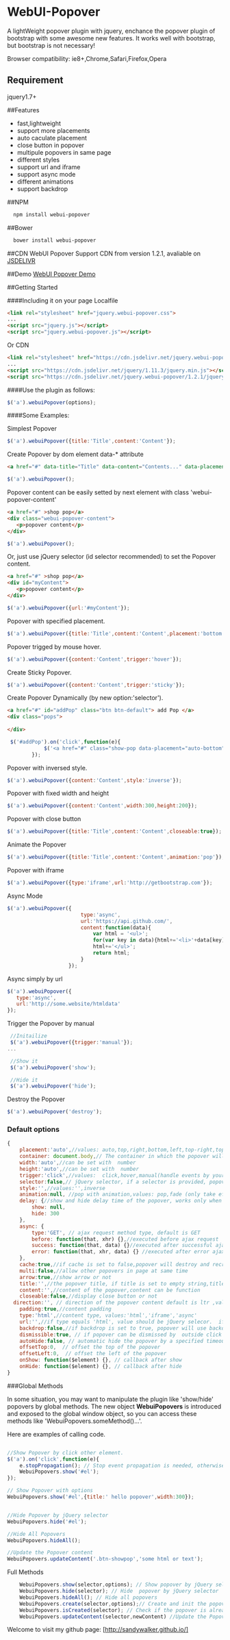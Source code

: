 WebUI-Popover
=============

A lightWeight popover plugin with jquery, enchance the  popover plugin of bootstrap with some awesome new features. It works well with bootstrap, but bootstrap is not necessary!


Browser compatibility: ie8+,Chrome,Safari,Firefox,Opera

## Requirement

jquery1.7+

##Features
* fast,lightweight
* support more placements
* auto caculate placement
* close button in popover
* multipule popovers in same page
* different styles
* support url and iframe
* support async mode
* different animations
* support backdrop


##NPM
```bash
  npm install webui-popover
```

##Bower
```bash
  bower install webui-popover
```

##CDN
WebUI Popover Support CDN from version 1.2.1, avaliable on [JSDELIVR](http://www.jsdelivr.com/?query=webui-popover)

##Demo
[WebUI Popover Demo](http://sandywalker.github.io/webui-popover/demo/)

##Getting Started

####Including it on your page
Localfile
```html
<link rel="stylesheet" href="jquery.webui-popover.css">
...
<script src="jquery.js"></script>
<script src="jquery.webui-popover.js"></script>
```
Or CDN

```html
<link rel="stylesheet" href="https://cdn.jsdelivr.net/jquery.webui-popover/1.2.1/jquery.webui-popover.min.css">
...
<script src="https://cdn.jsdelivr.net/jquery/1.11.3/jquery.min.js"></script>
<script src="https://cdn.jsdelivr.net/jquery.webui-popover/1.2.1/jquery.webui-popover.min.js"></script>
```

####Use the plugin as follows:

```javascript
$('a').webuiPopover(options);
```

####Some Examples:

 Simplest Popover
```javascript
$('a').webuiPopover({title:'Title',content:'Content'});
```

 Create Popover by dom element data-* attribute
```html
<a href="#" data-title="Title" data-content="Contents..." data-placement="right">show pop</a>
```
```javascript
$('a').webuiPopover();
```

 Popover  content can  be easily setted by next element with class 'webui-popover-content'
 ```html
<a href="#" >shop pop</a>
<div class="webui-popover-content">
	<p>popover content</p>
</div>
 ```
 ```javascript
$('a').webuiPopover();
 ```

 Or, just use jQuery selector (id selector recommended) to set the Popover content.

 ```html
<a href="#" >shop pop</a>
<div id="myContent">
	<p>popover content</p>
</div>
 ```
 ```javascript
$('a').webuiPopover({url:'#myContent'});
 ```

 Popover with specified placement.
```javascript
$('a').webuiPopover({title:'Title',content:'Content',placement:'bottom'});
```

 Popover trigged by mouse hover.
```javascript
$('a').webuiPopover({content:'Content',trigger:'hover'});
```

 Create Sticky Popover.
```javascript
$('a').webuiPopover({content:'Content',trigger:'sticky'});
```

Create Popover Dynamically (by new option:'selector').

```html
<a href="#" id="addPop" class="btn btn-default"> add Pop </a>
<div class="pops">
      
</div>
```

```javascript
 $('#addPop').on('click',function(e){
            $('<a href="#" class="show-pop data-placement="auto-bottom"  data-title="Dynamic Title" data-content="Dynamic content"> Dynamic created Pop </a>').appendTo('.pops');
        });
```

 Popover with inversed style.
```javascript
$('a').webuiPopover({content:'Content',style:'inverse'});
```
 Popover with fixed width and height
```javascript
$('a').webuiPopover({content:'Content',width:300,height:200});
```

 Popover with close button
```javascript
$('a').webuiPopover({title:'Title',content:'Content',closeable:true});
```

 Animate the Popover
```javascript
$('a').webuiPopover({title:'Title',content:'Content',animation:'pop'});
```

 Popover with iframe
```javascript
$('a').webuiPopover({type:'iframe',url:'http://getbootstrap.com'});
```


 Async Mode
```javascript
$('a').webuiPopover({
						type:'async',
						url:'https://api.github.com/',
						content:function(data){
 							var html = '<ul>';
 							for(var key in data){html+='<li>'+data[key]+'</li>';}
							html+='</ul>';
							return html;
						}
 					});
```

 Async simply by url
 ```javascript
$('a').webuiPopover({
	type:'async',
	url:'http://some.website/htmldata'
});
 ```

 Trigger the Popover by manual
```javascript
 //Initailize
 $('a').webuiPopover({trigger:'manual'});
...

 //Show it
 $('a').webuiPopover('show');

 //Hide it
 $('a').webuiPopover('hide');

```

Destroy the Popover
```javascript
$('a').webuiPopover('destroy');
```



### Default options
```javascript
{
	placement:'auto',//values: auto,top,right,bottom,left,top-right,top-left,bottom-right,bottom-left,auto-top,auto-right,auto-bottom,auto-left,horizontal,vertical
    container: document.body,// The container in which the popover will be added (i.e. The parent scrolling area). May be a jquery object, a selector string or a HTML element. See https://jsfiddle.net/1x21rj9e/1/
	width:'auto',//can be set with  number
	height:'auto',//can be set with  number
	trigger:'click',//values:  click,hover,manual(handle events by your self),sticky(always show after popover is created);
	selector:false,// jQuery selector, if a selector is provided, popover objects will be delegated to the specified. 
	style:'',//values:'',inverse
	animation:null, //pop with animation,values: pop,fade (only take effect in the browser which support css3 transition)
	delay: {//show and hide delay time of the popover, works only when trigger is 'hover',the value can be number or object
	    show: null,
	    hide: 300
	},
	async: {
		type:'GET', // ajax request method type, default is GET
	    before: function(that, xhr) {},//executed before ajax request
	    success: function(that, data) {}//executed after successful ajax request
	    error: function(that, xhr, data) {} //executed after error ajax request
	},
	cache:true,//if cache is set to false,popover will destroy and recreate
	multi:false,//allow other popovers in page at same time
	arrow:true,//show arrow or not
	title:'',//the popover title, if title is set to empty string,title bar will auto hide
	content:'',//content of the popover,content can be function
	closeable:false,//display close button or not
  direction:'', // direction of the popover content default is ltr ,values:'rtl';
	padding:true,//content padding
	type:'html',//content type, values:'html','iframe','async'
	url:'',//if type equals 'html', value should be jQuery selecor.  if type equels 'async' the plugin will load content by url.
	backdrop:false,//if backdrop is set to true, popover will use backdrop on open
	dismissible:true, // if popover can be dismissed by  outside click or escape key
	autoHide:false, // automatic hide the popover by a specified timeout, the value must be false,or a number(1000 = 1s).
	offsetTop:0,  // offset the top of the popover
	offsetLeft:0,  // offset the left of the popover
	onShow: function($element) {}, // callback after show
	onHide: function($element) {}, // callback after hide
}
```

###Global Methods


In some situation, you may want to manipulate the plugin like 'show/hide' popovers by  global methods.  The new object **WebuiPopovers** is introduced and exposed to the global window object, so you can access these methods like 'WebuiPopovers.someMethod()...'. 

Here are examples of calling code.

```javascript

//Show Popover by click other element.
$('a').on('click',function(e){
	e.stopPropagation(); // Stop event propagation is needed, otherwise may trigger the document body click event handled by plugin.
	WebuiPopovers.show('#el');
});

// Show Popover with options
WebuiPopovers.show('#el',{title:' hello popover',width:300});


//Hide Popover by jQuery selector
WebuiPopovers.hide('#el');

//Hide All Popovers
WebuiPopovers.hideAll();

//Update the Popover content 
WebuiPopovers.updateContent('.btn-showpop','some html or text');

```

Full Methods

```js
 	WebuiPopovers.show(selector,options); // Show popover by jQuery selector,the  options parameter is optional
	WebuiPopovers.hide(selector); // Hide  popover by jQuery selector
	WebuiPopovers.hideAll(); // Hide all popovers
	WebuiPopovers.create(selector,options);// Create and init the popover by jQuery selector.
	WebuiPopovers.isCreated(selector); // Check if the popover is already create and bind to the selector.
	WebuiPopovers.updateContent(selector,newContent) //Update the Popover content after the popover is created.
```



Welcome to visit my github page: [http://sandywalker.github.io/]
